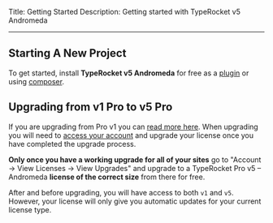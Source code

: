 Title: Getting Started
Description: Getting started with TypeRocket v5 Andromeda 

---

## Starting A New Project

To get started, install **TypeRocket v5 Andromeda** for free as a [plugin](/docs/v5/install-via-plugin) or using [composer](/docs/v5/install-via-composer).

## Upgrading from v1 Pro to v5 Pro

If you are upgrading from Pro v1 you can [read more here](/docs/v5/upgrade-guide-v1-to-v5/). When upgrading you will need to [access your account](/account/) and upgrade your license once you have completed the upgrade process.

**Only once you have a working upgrade for all of your sites** go to "Account -> View Licenses -> View Upgrades" and upgrade to a TypeRocket Pro v5 – Andromeda **license of the correct size** from there for free.

After and before upgrading, you will have access to both `v1` and `v5`. However, your license will only give you automatic updates for your current license type.